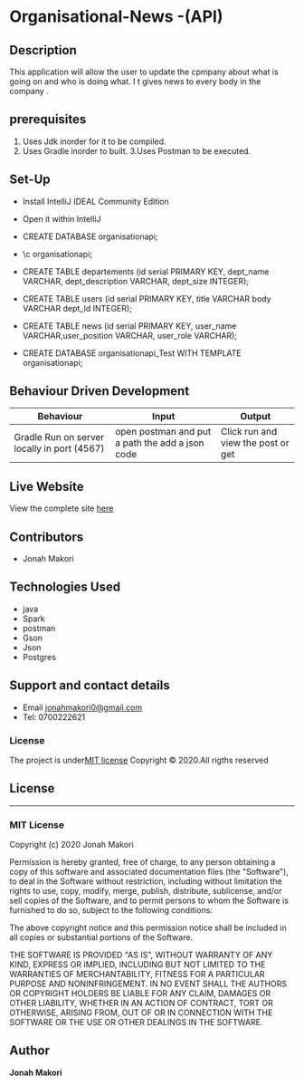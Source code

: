 # Organisational-News -(API)

## Description
This application will allow the user to update the cpmpany about what is going on and who is doing what. I t gives news to every body in the company .

## prerequisites

1. Uses Jdk inorder for it to be compiled.
2. Uses Gradle inorder to built.
3.Uses Postman to be executed.

## Set-Up
- Install IntelliJ IDEAL Community Edition

- Open it within IntelliJ
- CREATE DATABASE organisationapi;
- \c organisationapi;
- CREATE TABLE departements (id serial PRIMARY KEY, dept_name VARCHAR, dept_description VARCHAR, dept_size INTEGER);
- CREATE TABLE users (id serial PRIMARY KEY, title VARCHAR body VARCHAR dept_Id INTEGER);
- CREATE TABLE news (id serial PRIMARY KEY, user_name VARCHAR,user_position VARCHAR, user_role VARCHAR);
- CREATE DATABASE organisationapi_Test WITH TEMPLATE organisationapi;

## Behaviour Driven Development

| Behaviour | Input | Output |
| --------- | ------| ------ |
|Gradle Run on server locally in port (4567)|open postman and put a path the add a json code|Click run and view the post or get|



## Live Website
View the complete site [here](https://github.com/jonahmakori/Organisational-(API))

## Contributors
 - Jonah Makori


## Technologies Used
- java
- Spark 
- postman
- Gson
- Json 
- Postgres

## Support and contact details

 - Email jonahmakori0@gmail.com
 - Tel: 0700222621

### License

The project is under[MIT license](/blob/master/LICENSE)
Copyright &copy; 2020.All rigths reserved



## License
---------
### MIT License

Copyright (c) 2020 Jonah Makori

Permission is hereby granted, free of charge, to any person obtaining a copy
of this software and associated documentation files (the "Software"), to deal
in the Software without restriction, including without limitation the rights
to use, copy, modify, merge, publish, distribute, sublicense, and/or sell
copies of the Software, and to permit persons to whom the Software is
furnished to do so, subject to the following conditions:

The above copyright notice and this permission notice shall be included in all
copies or substantial portions of the Software.

THE SOFTWARE IS PROVIDED "AS IS", WITHOUT WARRANTY OF ANY KIND, EXPRESS OR
IMPLIED, INCLUDING BUT NOT LIMITED TO THE WARRANTIES OF MERCHANTABILITY,
FITNESS FOR A PARTICULAR PURPOSE AND NONINFRINGEMENT. IN NO EVENT SHALL THE
AUTHORS OR COPYRIGHT HOLDERS BE LIABLE FOR ANY CLAIM, DAMAGES OR OTHER
LIABILITY, WHETHER IN AN ACTION OF CONTRACT, TORT OR OTHERWISE, ARISING FROM,
OUT OF OR IN CONNECTION WITH THE SOFTWARE OR THE USE OR OTHER DEALINGS IN THE
SOFTWARE.


## Author

**Jonah Makori**
